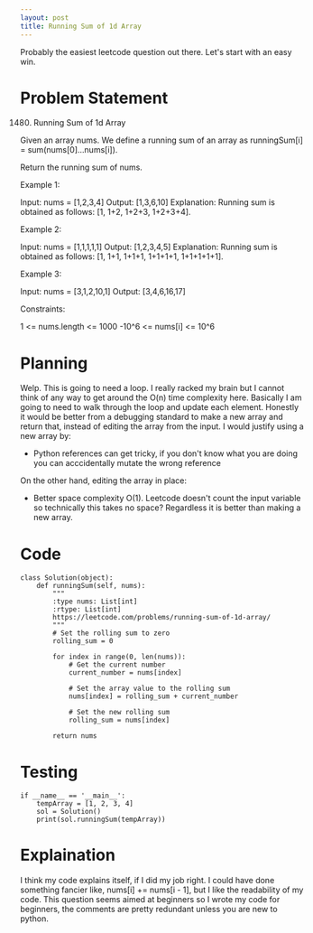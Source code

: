 ```yaml
---
layout: post
title: Running Sum of 1d Array
---
```


Probably the easiest leetcode question out there. Let's start with an easy win.

# Problem Statement
1480. Running Sum of 1d Array

Given an array nums. We define a running sum of an array as runningSum[i] = sum(nums[0]…nums[i]).

Return the running sum of nums.

Example 1:

Input: nums = [1,2,3,4]
Output: [1,3,6,10]
Explanation: Running sum is obtained as follows: [1, 1+2, 1+2+3, 1+2+3+4].

Example 2:

Input: nums = [1,1,1,1,1]
Output: [1,2,3,4,5]
Explanation: Running sum is obtained as follows: [1, 1+1, 1+1+1, 1+1+1+1, 1+1+1+1+1].

Example 3:

Input: nums = [3,1,2,10,1]
Output: [3,4,6,16,17]

Constraints:

1 <= nums.length <= 1000
-10^6 <= nums[i] <= 10^6

# Planning
Welp. This is going to need a loop. I really racked my brain but I cannot think of any way to get around the O(n) time complexity here. 
Basically I am going to need to walk through the loop and update each element. 
Honestly it would be better from a debugging standard to make a new array and return that, instead of editing the array from the input. 
I would justify using a new array by:
- Python references can get tricky, if you don't know what you are doing you can acccidentally mutate the wrong reference

On the other hand, editing the array in place:
- Better space complexity O(1). Leetcode doesn't count the input variable so technically this takes no space? Regardless it is better than making a new array.

# Code
    class Solution(object):
        def runningSum(self, nums):
            """
            :type nums: List[int]
            :rtype: List[int]
            https://leetcode.com/problems/running-sum-of-1d-array/
            """
            # Set the rolling sum to zero
            rolling_sum = 0

            for index in range(0, len(nums)):
                # Get the current number
                current_number = nums[index]

                # Set the array value to the rolling sum
                nums[index] = rolling_sum + current_number

                # Set the new rolling sum
                rolling_sum = nums[index]

            return nums

# Testing
    if __name__ == '__main__':
        tempArray = [1, 2, 3, 4]
        sol = Solution()
        print(sol.runningSum(tempArray))

# Explaination
I think my code explains itself, if I did my job right. 
I could have done something fancier like, nums[i] += nums[i - 1], but I like the readability of my code. 
This question seems aimed at beginners so I wrote my code for beginners, the comments are pretty redundant unless you are new to python. 
